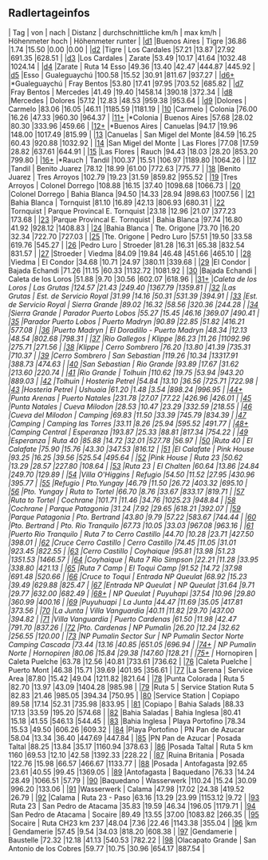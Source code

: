 
## Radlertageinfos 

| Tag | von | nach | Distanz | durchschnittliche km/h | max km/h | Höhenmeter hoch | Höhenmeter runter |
|[d1](http://www.latinamerica.bike/track/dd1) |Buenos Aires | Tigre |36.86 |1.74 |15.50 |0.00 |0.00 |
|[d2](http://www.latinamerica.bike/track/dd2) |Tigre | Los Cardales |57.21 |13.87 |27.92 |691.35 |628.51 |
|[d3](http://www.latinamerica.bike/track/dd3) |Los Cardales | Zarate |53.49 |10.17 |41.64 |1032.48 |1024.14 |
|[d4](http://www.latinamerica.bike/track/dd4) |Zarate | Ruta 14 Esso |49.36 |13.40 |42.47 |444.87 |445.92 |
|[d5](http://www.latinamerica.bike/track/dd5) |Esso | Gualeguaychú |100.58 |15.52 |30.91 |811.67 |937.27 |
|[d6+](http://www.latinamerica.bike/track/dd6) |*Gualeguaychú | Fray Bentos |53.80 |17.41 |97.95 |703.52 |685.82 |
|[d7](http://www.latinamerica.bike/track/dd7) |Fray Bentos | Mercedes |41.49 |19.40 |1458.14 |390.18 |372.34 |
|[d8](http://www.latinamerica.bike/track/dd8) |Mercedes | Dolores |57.12 |12.83 |48.53 |959.38 |953.64 |
|[d9](http://www.latinamerica.bike/track/dd9) |Dolores | Carmelo |83.06 |16.05 |46.11 |1185.59 |1181.19 |
|[10](http://www.latinamerica.bike/track/d10) |Carmelo | Colonia |76.00 |16.26 |47.33 |960.30 |964.37 |
|[11+](http://www.latinamerica.bike/track/d11) |*Colonia | Buenos Aires |57.68 |28.02 |80.30 |333.96 |459.66 |
|[12+](http://www.latinamerica.bike/track/d12) |*Buenos Aires | Canuelas |94.17 |19.96 |148.00 |1017.49 |815.99 |
|[13](http://www.latinamerica.bike/track/d13) |Canuelas | San Migel del Monte |84.59 |16.25 |60.43 |920.88 |1032.92 |
|[14](http://www.latinamerica.bike/track/d14) |San Migel del Monte | Las Flores |77.08 |17.59 |28.82 |637.61 |644.91 |
|[15](http://www.latinamerica.bike/track/d15) |Las Flores | Rauch |94.43 |18.03 |28.20 |853.20 |799.80 |
|[16+](http://www.latinamerica.bike/track/d16) |*Rauch | Tandil |100.37 |15.51 |106.97 |1189.80 |1064.26 |
|[17](http://www.latinamerica.bike/track/d17) |Tandil | Benito Juarez |78.12 |18.99 |61.00 |772.63 |775.77 |
|[18](http://www.latinamerica.bike/track/d18) |Benito Juarez | Tres Arroyos |102.79 |19.23 |31.59 |859.82 |955.52 |
|[19](http://www.latinamerica.bike/track/d19) |Tres Arroyos | Colonel Dorrego |108.88 |16.15 |37.40 |1098.68 |1066.73 |
|[20](http://www.latinamerica.bike/track/d20) |Colonel Dorrego | Bahia Blanca |94.50 |14.33 |28.94 |898.63 |1007.56 |
|[21](http://www.latinamerica.bike/track/d21) |Bahia Blanca | Tornquist |81.10 |16.89 |42.13 |806.93 |680.31 |
|[22](http://www.latinamerica.bike/track/d22) |Tornquist | Parque Provincal E. Tornquist |23.18 |12.96 |21.07 |377.23 |173.68 |
|[23](http://www.latinamerica.bike/track/d23) |Parque Provincal E. Tornquist | Bahia Blanca |97.74 |16.80 |41.92 |928.12 |1408.83 |
|[24](http://www.latinamerica.bike/track/d24) |Bahia Blanca | Tte. Origone |73.70 |16.20 |32.34 |722.70 |727.03 |
|[25](http://www.latinamerica.bike/track/d25) |Tte. Origone | Pedro Luro |57.51 |19.50 |33.58 |619.76 |545.27 |
|[26](http://www.latinamerica.bike/track/d26) |Pedro Luro | Stroeder |81.28 |16.31 |65.38 |832.54 |831.57 |
|[27](http://www.latinamerica.bike/track/d27) |Stroeder | Viedma |84.09 |19.84 |46.48 |451.66 |465.10 |
|[28](http://www.latinamerica.bike/track/d28) |Viedma | El Condor |34.68 |10.71 |24.97 |380.11 |339.68 |
|[29](http://www.latinamerica.bike/track/d29) |El Condor | Bajada Echandi |71.26 |11.15 |60.33 |1132.72 |1081.92 |
|[30](http://www.latinamerica.bike/track/d30) |Bajada Echandi | Caleta de los Loros |51.88 |9.70 |30.56 |602.07 |618.96 |
|[31+](http://www.latinamerica.bike/track/d31) |*Caleta de los Loros | Las Grutas |124.57 |21.43 |249.40 |1367.79 |1359.81 |
|[32](http://www.latinamerica.bike/track/d32) |Las Grutas | Est. de Servicio Royal |31.99 |14.16 |50.31 |531.39 |394.91 |
|[33](http://www.latinamerica.bike/track/d33) |Est. de Servicio Royal | Sierra Grande |89.02 |16.32 |58.56 |320.36 |244.28 |
|[34](http://www.latinamerica.bike/track/d34) |Sierra Grande | Parador Puerto Lobos |55.27 |15.45 |46.16 |369.07 |490.41 |
|[35](http://www.latinamerica.bike/track/d35) |Parador Puerto Lobos | Puerto Madryn |90.89 |22.85 |51.82 |416.21 |577.08 |
|[36](http://www.latinamerica.bike/track/d36) |Puerto Madryn | El Doradillo - Puerto Madryn |48.34 |12.13 |48.54 |802.68 |798.31 |
|[37](http://www.latinamerica.bike/track/d37) |Rio Gallegos | Klippe |86.23 |11.26 |11092.96 |275.71 |271.56 |
|[38](http://www.latinamerica.bike/track/d38) |Klippe | Cerro Sombrero |76.20 |13.80 |41.39 |735.31 |710.37 |
|[39](http://www.latinamerica.bike/track/d39) |Cerro Sombrero | San Sebastian |119.26 |10.34 |13317.91 |388.73 |474.63 |
|[40](http://www.latinamerica.bike/track/d40) |San Sebastian | Rio Grande |93.89 |17.67 |31.62 |213.60 |220.74 |
|[41](http://www.latinamerica.bike/track/d41) |Rio Grande | Tolhuin |110.62 |19.75 |53.94 |943.20 |889.03 |
|[42](http://www.latinamerica.bike/track/d42) |Tolhuin | Hosteria Petrel |54.84 |13.10 |36.56 |725.71 |722.98 |
|[43](http://www.latinamerica.bike/track/d43) |Hosteria Petrel | Ushuaia |61.20 |1.48 |3.54 |898.24 |996.95 |
|[44+](http://www.latinamerica.bike/track/d44) |*Punta Arenas | Puerto Natales |231.78 |27.07 |77.22 |426.96 |426.01 |
|[45](http://www.latinamerica.bike/track/d45) |Punta Natales | Cueva Milodon |28.53 |10.47 |23.29 |332.59 |218.55 |
|[46](http://www.latinamerica.bike/track/d46) |Cueva del Milodon | Camping |69.83 |11.50 |33.39 |745.79 |834.39 |
|[47](http://www.latinamerica.bike/track/d47) |Camping | Camping las Torres |33.11 |8.26 |25.94 |595.52 |491.77 |
|[48+](http://www.latinamerica.bike/track/d48) |*Camping Central | Esperanza |193.87 |25.33 |88.81 |817.34 |754.22 |
|[49](http://www.latinamerica.bike/track/d49) |Esperanza | Ruta 40 |85.88 |14.72 |32.01 |527.78 |56.97 |
|[50](http://www.latinamerica.bike/track/d50) |Ruta 40 | El Calafate |75.90 |15.76 |43.30 |347.53 |816.12 |
|[51](http://www.latinamerica.bike/track/d51) |El Calafate | Pink House |93.25 |16.25 |39.56 |525.54 |495.64 |
|[52](http://www.latinamerica.bike/track/d52) |Pink House | Ruta 23 |50.62 |13.29 |28.57 |227.80 |108.64 |
|[53](http://www.latinamerica.bike/track/d53) |Ruta 23 | El Chalten |60.64 |13.86 |24.84 |249.70 |129.89 |
|[54](http://www.latinamerica.bike/track/d54) |Villa O'Higgins | Refugio |54.50 |11.52 |27.95 |430.96 |395.77 |
|[55](http://www.latinamerica.bike/track/d55) |Refugio | Pto.Yungay |46.79 |11.50 |26.72 |403.32 |695.10 |
|[56](http://www.latinamerica.bike/track/d56) |Pto. Yungay | Ruta to Tortel |66.70 |8.76 |33.67 |833.17 |819.71 |
|[57](http://www.latinamerica.bike/track/d57) |Ruta to Tortel | Cochrane |101.71 |11.46 |34.76 |1025.23 |948.84 |
|[58](http://www.latinamerica.bike/track/d58) |Cochrane | Parque Patagonia |31.24 |7.92 |29.65 |618.21 |392.07 |
|[59](http://www.latinamerica.bike/track/d59) |Parque Patagonia | Pto. Bertrand |43.80 |9.79 |57.22 |583.67 |744.44 |
|[60](http://www.latinamerica.bike/track/d60) |Pto. Bertrand | Pto. Rio Tranquilo |67.73 |10.05 |33.03 |967.08 |963.16 |
|[61](http://www.latinamerica.bike/track/d61) |Puerto Rio Tranquilo | Ruta 7 to Cerro Castillo |44.70 |10.28 |23.71 |427.50 |398.01 |
|[62](http://www.latinamerica.bike/track/d62) |Cruce Cerro Castillo | Cerro Castillo |74.45 |11.05 |31.01 |923.45 |822.55 |
|[63](http://www.latinamerica.bike/track/d63) |Cerro Castillo | Coyhaique |95.81 |13.98 |51.23 |1351.53 |1466.57 |
|[64](http://www.latinamerica.bike/track/d64) |Coyhaique | Ruta 7 Rio Simpson |22.21 |11.28 |33.95 |338.80 |421.13 |
|[65](http://www.latinamerica.bike/track/d65) |Ruta 7 Camp | El Toqui Camp |91.52 |14.72 |37.98 |691.48 |520.66 |
|[66](http://www.latinamerica.bike/track/d66) |Cruce to Toqui | Entrada NP Queulat |68.92 |15.23 |39.49 |629.88 |825.47 |
|[67](http://www.latinamerica.bike/track/d67) |Entrada NP Queulat | NP Queulat |31.64 |9.71 |29.77 |632.00 |682.49 |
|[68+](http://www.latinamerica.bike/track/d68) |* NP Queulat | Puyuhapi |37.54 |10.96 |29.80 |360.99 |400.16 |
|[69](http://www.latinamerica.bike/track/d69) |Puyuhuapi | La Junta |44.47 |11.69 |35.05 |417.81 |373.56 |
|[70](http://www.latinamerica.bike/track/d70) |La Junta | Villa Vanguardia |40.11 |11.82 |29.70 |437.00 |394.82 |
|[71](http://www.latinamerica.bike/track/d71) |Villa Vanguardia | Puerto Cardenas |61.50 |11.98 |42.47 |791.70 |837.26 |
|[72](http://www.latinamerica.bike/track/d72) |Pto. Cardenas | NP Pumalin |26.20 |12.24 |32.62 |256.55 |120.00 |
|[73](http://www.latinamerica.bike/track/d73) |NP Pumalin Sector Sur | NP Pumalin Sector Norte Camping Cascada |73.44 |13.16 |40.85 |651.05 |696.94 |
|[74+](http://www.latinamerica.bike/track/d74) |* NP Pumalin Norte | Hornopiren |80.06 |15.84 |29.38 |147.60 |128.21 |
|[75+](http://www.latinamerica.bike/track/d75) |* Hornopiren | Caleta Puelche |63.78 |12.56 |40.81 |733.61 |736.62 |
|[76](http://www.latinamerica.bike/track/d76) |Caleta Puelche | Puerto Mont |46.38 |15.71 |39.69 |401.95 |356.61 |
|[77](http://www.latinamerica.bike/track/d77) |La Serena | Service Area |87.80 |15.42 |49.04 |1211.82 |821.64 |
|[78](http://www.latinamerica.bike/track/d78) |Punta Colorada | Ruta 5 |82.70 |13.97 |43.09 |1404.28 |985.98 |
|[79](http://www.latinamerica.bike/track/d79) |Ruta 5 | Service Station Ruta 5 |82.83 |21.46 |985.05 |394.34 |750.95 |
|[80](http://www.latinamerica.bike/track/d80) |Service Station | Copiapo |89.58 |17.14 |52.31 |735.98 |833.95 |
|[81](http://www.latinamerica.bike/track/d81) |Copiapo | Bahia Salads |88.33 |17.13 |33.59 |195.20 |574.68 |
|[82](http://www.latinamerica.bike/track/d82) |Bahia Saladas | Bahia Inglesa |80.41 |15.18 |41.55 |546.13 |544.45 |
|[83](http://www.latinamerica.bike/track/d83) |Bahia Inglesa | Playa Portofino |78.34 |15.53 |49.50 |606.26 |609.32 |
|[84](http://www.latinamerica.bike/track/d84) |Playa Portofino | PN Pan de Azucar |58.04 |13.34 |36.40 |447.69 |447.84 |
|[85](http://www.latinamerica.bike/track/d85) |PN Pan de Azucar | Posada Taltal |88.25 |13.84 |35.17 |1160.94 |378.63 |
|[86](http://www.latinamerica.bike/track/d86) |Posada Taltal | Ruta 5 km 1160 |69.53 |12.10 |42.58 |1392.33 |228.22 |
|[87](http://www.latinamerica.bike/track/d87) |Ruina Britania | Posada |122.76 |15.98 |66.57 |466.67 |1133.77 |
|[88](http://www.latinamerica.bike/track/d88) |Posada | Antofagasta |92.65 |23.61 |40.55 |99.45 |1369.05 |
|[89](http://www.latinamerica.bike/track/d89) |Antofagasta | Baquedano |76.33 |14.24 |28.49 |1066.51 |57.79 |
|[90](http://www.latinamerica.bike/track/d90) |Baquedano | Wasserwerk |110.24 |15.24 |30.09 |996.20 |133.06 |
|[91](http://www.latinamerica.bike/track/d91) |Wasserwerk | Calama |47.98 |17.02 |24.38 |419.52 |26.79 |
|[92](http://www.latinamerica.bike/track/d92) |Calama | Ruta 23 - Paso |63.16 |13.29 |23.99 |1153.12 |9.72 |
|[93](http://www.latinamerica.bike/track/d93) |Ruta 23 | San Pedro de Atacama |35.83 |19.59 |46.34 |196.05 |1179.71 |
|[94](http://www.latinamerica.bike/track/d94) |San Pedro de Atacama | Socaire |89.49 |13.55 |37.00 |1083.82 |266.35 |
|[95](http://www.latinamerica.bike/track/d95) |Socaire | Ruta CH23 km 237 |48.04 |7.36 |22.46 |1143.38 |355.04 |
|[96](http://www.latinamerica.bike/track/d96) |km | Gendamerie |57.45 |9.54 |34.03 |818.20 |608.38 |
|[97](http://www.latinamerica.bike/track/d97) |Gendamerie | Baustelle |72.32 |12.18 |41.13 |540.53 |782.22 |
|[98](http://www.latinamerica.bike/track/d98) |Olacapato Grande | San Antonio de los Cobres |59.77 |10.75 |30.96 |654.17 |887.54 |
